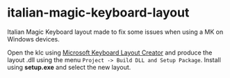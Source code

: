 # italian-magic-keyboard-layout

Italian Magic Keyboard layout made to fix some issues when using a MK on Windows devices.

Open the klc using [Microsoft Keyboard Layout Creator](https://www.microsoft.com/en-us/download/details.aspx?id=102134) and produce the layout .dll using the menu `Project -> Build DLL and Setup Package`. Install using **setup.exe** and select the new layout.

